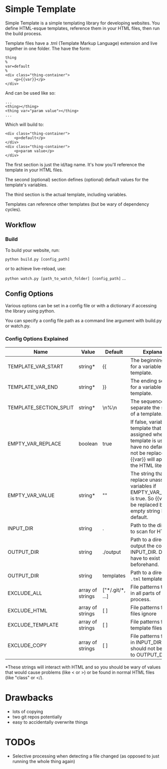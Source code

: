 # Simple Template

Simple Template is a simple templating library for developing websites. You define HTML-esque templates, reference them in your HTML files, then run the build process.

Template files have a .tml (Template Markup Language) extension and live together in one folder. The have the form:
```
thing
%
var=default
%
<div class="thing-container">
    <p>{{var}}</p>
</div>
```
And can be used like so:
```
...
<thing></thing>
<thing var="param value"></thing>
...
```
Which will build to:
```
<div class="thing-container">
    <p>default</p>
</div>
<div class="thing-container">
    <p>param value</p>
</div>
```
The first section is just the id/tag name. It's how you'll reference the template in your HTML files.

The second (optional) section defines (optional) default values for the template's variables.

The third section is the actual template, including variables.

Templates can reference other templates (but be wary of dependency cycles).

## Workflow

### Build
To build your website, run:

```python build.py [config_path]```

or to achieve live-reload, use:

```python watch.py [path_to_watch_folder] [config_path]```
...

## Config Options

Various options can be set in a config file or with a dictionary if accessing the library using python.

You can specify a config file path as a command line argument with build.py or watch.py.

### Config Options Explained
| Name | Value | Default |Explanation |
|------|-------|---------|------------|
|TEMPLATE_VAR_START|string*|\{\{|The beginning sentinel for a variable within a template.|
|TEMPLATE_VAR_END|string*|\}\}|The ending sentinel for a variable within a template.|
|TEMPLATE_SECTION_SPLIT|string*|\n%\n|The sequence used to separate the sections of a template.|
|EMPTY_VAR_REPLACE|boolean|true|If false, variables in a template that are not assigned when the template is used, and have no default with not be replaced. So {{var}} will appear in the HTML literally.|
|EMPTY_VAR_VALUE|string*|""|The string that will replace unassigned variables if EMPTY_VAR_REPLACE is true. So {{var}} will be replaced by the empty string by default.|
|INPUT_DIR|string|.|Path to the directory to scan for HTML files.
|OUTPUT_DIR|string|./output|Path to a directory to output the contents of INPUT_DIR. Does not have to exist beforehand.|
|OUTPUT_DIR|string|templates|Path to a directory of ```.tml``` template files.|
|EXCLUDE_ALL|array of strings|["\*/.git/\*, ...]|File patterns to ignore in all parts of the process.|
|EXCLUDE_HTML|array of strings|[ ]|File patterns for HTML files ignore|
|EXCLUDE_TEMPLATE|array of strings|[ ]|File patterns for template files ignore|
|EXCLUDE_COPY|array of strings|[ ]|File patterns for files in INPUT_DIR that should not be copied to OUTPUT_DIR|


\*These strings will interact with HTML and so you should be wary of values that would cause problems (like < or >) or be found in normal HTML files (like "class" or </).

# Drawbacks

- lots of copying
- two git repos potentially
- easy to accidentally overwrite things

# TODOs

- Selective processing when detecting a file changed (as opposed to just running the whole thing again)